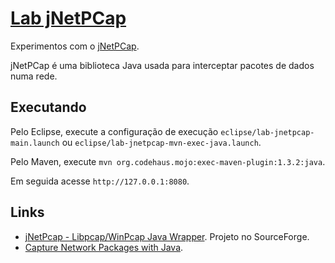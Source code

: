 # [Lab jNetPCap](https://github.com/walisonmoreira/lab-jnetpcap)

Experimentos com o [jNetPCap](http://jnetpcap.com).

jNetPCap é uma biblioteca Java usada para interceptar pacotes de dados numa rede.

## Executando

Pelo Eclipse, execute a configuração de execução `eclipse/lab-jnetpcap-main.launch` ou `eclipse/lab-jnetpcap-mvn-exec-java.launch`.

Pelo Maven, execute `mvn org.codehaus.mojo:exec-maven-plugin:1.3.2:java`.

Em seguida acesse `http://127.0.0.1:8080`.

## Links

* [jNetPcap - Libpcap/WinPcap Java Wrapper](https://sourceforge.net/projects/jnetpcap). Projeto no SourceForge.
* [Capture Network Packages with Java](https://javatutorial.net/capture-network-packages-java).